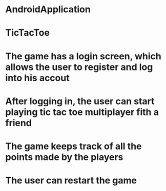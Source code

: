 # AndroidApplication
# TicTacToe
# The game has a login screen, which allows the user to register and log into his accout
# After logging in, the user can start playing tic tac toe multiplayer fith a friend
# The game keeps track of all the points made by the players
# The user can restart the game
